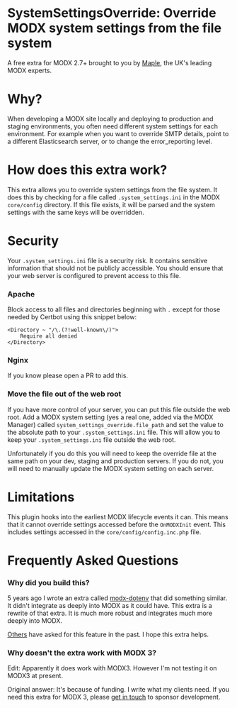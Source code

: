 # SystemSettingsOverride: Override MODX system settings from the file system

A free extra for MODX 2.7+ brought to you by [Maple](https://www.mapledesign.co.uk/modx/), the UK's leading MODX experts.

# Why?
When developing a MODX site locally and deploying to production and staging environments, you often need different system settings for each environment. For example when you want to override SMTP details, point to a different Elasticsearch server, or to change the error_reporting level.

# How does this extra work?
This extra allows you to override system settings from the file system. It does this by checking for a file called `.system_settings.ini` in the MODX `core/config` directory. If this file exists, it will be parsed and the system settings with the same keys will be overridden.

# Security
Your `.system_settings.ini` file is a security risk. It contains sensitive information that should not be publicly accessible. You should ensure that your web server is configured to prevent access to this file.

### Apache
Block access to all files and directories beginning with `.` except for those needed by Certbot using this snippet below:

```apacheconf
<Directory ~ "/\.(?!well-known\/)">
    Require all denied
</Directory>
```

### Nginx
If you know please open a PR to add this.

### Move the file out of the web root
If you have more control of your server, you can put this file outside the web root. Add a MODX system setting (yes a real one, added via the MODX Manager) called `system_settings_override.file_path` and set the value to the absolute path to your `.system_settings.ini` file. This will allow you to keep your `.system_settings.ini` file outside the web root.

Unfortunately if you do this you will need to keep the override file at the same path on your dev, staging and production servers. If you do not, you will need to manually update the MODX system setting on each server.

# Limitations
This plugin hooks into the earliest MODX lifecycle events it can. This means that it cannot override settings accessed before the `OnMODXInit` event. This includes settings accessed in the `core/config/config.inc.php` file.

# Frequently Asked Questions

### Why did you build this?
5 years ago I wrote an extra called [modx-dotenv](https://github.com/pbowyer/modx-dotenv/tree/master) that did something similar. It didn't integrate as deeply into MODX as it could have. This extra is a rewrite of that extra. It is much more robust and integrates much more deeply into MODX.

[Others](https://community.modx.com/t/environmental-variables/4057) have asked for this feature in the past. I hope this extra helps.

### Why doesn't the extra work with MODX 3?
Edit: Apparently it does work with MODX3. However I'm not testing it on MODX3 at present.

Original answer: It's because of funding. I write what my clients need. If you need this extra for MODX 3, please [get in touch](https://www.mapledesign.co.uk/contact/) to sponsor development.
